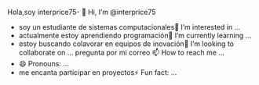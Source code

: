 Hola,soy interprice75- 👋 Hi, I’m @interprice75
- soy un estudiante de sistemas computacionales👀 I’m interested in ...
- actualmente estoy aprendiendo programación🌱 I’m currently learning ...
- estoy buscando colavorar en equipos de inovación💞️ I’m looking to collaborate on ...
  pregunta por mi correo 📫 How to reach me ...
- 😄 Pronouns: ...
- me encanta participar en proyectos⚡ Fun fact: ...

<!---
interprice75/interprice75 is a ✨ special ✨ repository because its `README.md` (this file) appears on your GitHub profile.
You can click the Preview link to take a look at your changes.
--->
